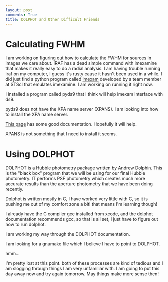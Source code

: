 ```yaml
---
layout: post
comments: True
title: DOLPHOT and Other Difficult Friends
---
```


# Calculating FWHM

I am working on figuring out how to calculate the FWHM for sources in images we care about. IRAF has a dead simple command with imexamine that makes it really easy to do a radial analysis. I am having trouble running iraf on my computer, I guess it's rusty cause it hasn't been used in a while. I did just find a python program called [imexam](https://imexam.readthedocs.io/en/latest/) developed by a team member at STScI that emulates imexamine. I am working on running it right now.

I installed a program called pyds9 that I think will help imexam interface with ds9.

pyds9 does not have the XPA name server (XPANS). I am looking into how to install the XPA name server.  

[This page](http://staff.washington.edu/rowen/ds9andxpa.html) has some good documentation. Hopefully it will help.

XPANS is not something that I need to install it seems.

# Using DOLPHOT

DOLPHOT is a Hubble photometry package written by Andrew Dolphin. This is the "black box" program that we will be using for our final Hubble photometry. IT performs PSF photometry which creates much more accurate results than the aperture photometry that we have been doing recently.

Dolphot is written mostly in C, I have worked very little with C, so it is pushing me out of my comfort zone a bit! that means I'm learning though!

I already have the C compiler gcc installed from xcode, and the dolphot documentation recommends gcc, so that is all set, I just have to figure out how to run dolphot.

I am working my way through the DOLPHOT documentation.

I am looking for a gnumake file which I believe I have to point to DOLPHOT.

hmm...

I'm pretty lost at this point. both of these processes are kind of tedious and I am slogging through things I am very unfamiliar with. I am going to put this day away now and try again tomorrow. May things make more sense then!
